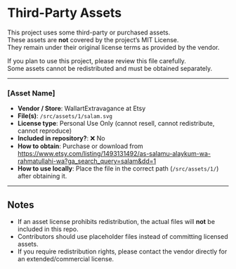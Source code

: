 # Third-Party Assets

This project uses some third-party or purchased assets.  
These assets are **not** covered by the project’s MIT License.  
They remain under their original license terms as provided by the vendor.

If you plan to use this project, please review this file carefully.  
Some assets cannot be redistributed and must be obtained separately.

---

### [Asset Name]
- **Vendor / Store**: WallartExtravagance at Etsy
- **File(s)**: `/src/assets/1/salam.svg`
- **License type**: Personal Use Only (cannot resell, cannot redistribute, cannot reproduce)
- **Included in repository?**: ❌ No
- **How to obtain**: Purchase or download from <https://www.etsy.com/listing/1493131492/as-salamu-alaykum-wa-rahmatullahi-wa?ga_search_query=salam&dd=1>
- **How to use locally**: Place the file in the correct path (`/src/assets/1/`) after obtaining it.

---

## Notes
- If an asset license prohibits redistribution, the actual files will **not** be included in this repo.  
- Contributors should use placeholder files instead of committing licensed assets.  
- If you require redistribution rights, please contact the vendor directly for an extended/commercial license.
